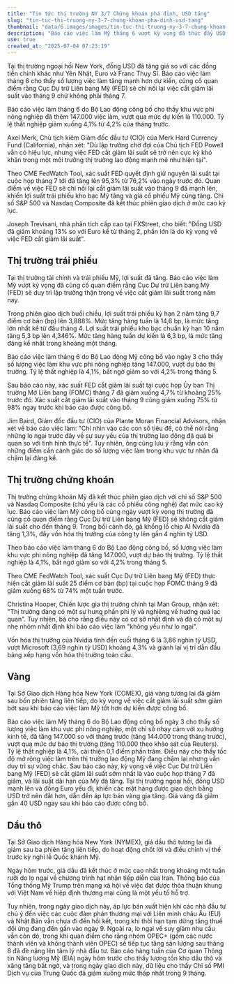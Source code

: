 ```yaml
---
title: "Tin tức thị trường NY 3/7 Chứng khoán phá đỉnh, USD tăng"
slug: "tin-tuc-thi-truong-ny-3-7-chung-khoan-pha-dinh-usd-tang"
thumbnail: "data/6.images/images/tin-tuc-thi-truong-ny-3-7-chung-khoan-pha-dinh-usd-tang.webp"
description: "Báo cáo việc làm Mỹ tháng 6 vượt kỳ vọng đã thúc đẩy USD, lợi suất trái phiếu tăng và giúp SP 500, Nasdaq lên đỉnh lịch sử."
use: true
created_at: "2025-07-04 07:23:19"
---
```


Tại thị trường ngoại hối New York, đồng USD đã tăng giá so với các đồng tiền chính khác như Yên Nhật, Euro và Franc Thụy Sĩ. Báo cáo việc làm tháng 6 cho thấy số lượng việc làm tăng mạnh hơn dự kiến, củng cố quan điểm rằng Cục Dự trữ Liên bang Mỹ (FED) sẽ chỉ nối lại việc cắt giảm lãi suất vào tháng 9 chứ không phải tháng 7.

Báo cáo việc làm tháng 6 do Bộ Lao động công bố cho thấy khu vực phi nông nghiệp đã thêm 147.000 việc làm, vượt qua mức dự kiến là 110.000. Tỷ lệ thất nghiệp giảm xuống 4,1% từ 4,2% của tháng trước.

Axel Merk, Chủ tịch kiêm Giám đốc đầu tư (CIO) của Merk Hard Currency Fund (California), nhận xét: "Dù lập trường chờ đợi của Chủ tịch FED Powell vẫn có hiệu lực, nhưng việc FED cắt giảm lãi suất sẽ trở nên cực kỳ khó khăn trong một môi trường thị trường lao động mạnh mẽ như hiện tại".

Theo CME FedWatch Tool, xác suất FED quyết định giữ nguyên lãi suất tại cuộc họp tháng 7 tới đã tăng lên 95,3% từ 76,2% vào ngày trước đó. Quan điểm về việc FED sẽ chỉ nối lại cắt giảm lãi suất vào tháng 9 đã mạnh lên, khiến lợi suất trái phiếu kho bạc Mỹ tăng và giá cổ phiếu Mỹ cũng tăng. Chỉ số S&P 500 và Nasdaq Composite đã kết thúc phiên giao dịch ở mức cao kỷ lục.

Joseph Trevisani, nhà phân tích cấp cao tại FXStreet, cho biết: "Đồng USD đã giảm khoảng 13% so với Euro kể từ tháng 2, phần lớn là do kỳ vọng về việc FED cắt giảm lãi suất".

## Thị trường trái phiếu

Tại thị trường tài chính và trái phiếu Mỹ, lợi suất đã tăng. Báo cáo việc làm Mỹ vượt kỳ vọng đã củng cố quan điểm rằng Cục Dự trữ Liên bang Mỹ (FED) sẽ duy trì lập trường thận trọng về việc cắt giảm lãi suất trong năm nay.

Trong phiên giao dịch buổi chiều, lợi suất trái phiếu kỳ hạn 2 năm tăng 9,7 điểm cơ bản (bp) lên 3,888%. Mức tăng hàng tuần là 14,6 bp, là mức tăng lớn nhất kể từ đầu tháng 4. Lợi suất trái phiếu kho bạc chuẩn kỳ hạn 10 năm tăng 5,3 bp lên 4,346%. Mức tăng hàng tuần dự kiến là 6,3 bp, là mức tăng đáng kể nhất trong khoảng một tháng.

Báo cáo việc làm tháng 6 do Bộ Lao động Mỹ công bố vào ngày 3 cho thấy số lượng việc làm khu vực phi nông nghiệp tăng 147.000, vượt dự báo thị trường. Tỷ lệ thất nghiệp là 4,1%, bất ngờ giảm so với 4,2% trong tháng 5.

Sau báo cáo này, xác suất FED cắt giảm lãi suất tại cuộc họp Ủy ban Thị trường Mở Liên bang (FOMC) tháng 7 đã giảm xuống 4,7% từ khoảng 25% trước đó. Xác suất cắt giảm lãi suất vào tháng 9 cũng giảm xuống 75% từ 98% ngay trước khi báo cáo được công bố.

Jim Baird, Giám đốc đầu tư (CIO) của Plante Moran Financial Advisors, nhận xét về báo cáo việc làm: "Chỉ nhìn vào các con số tiêu đề, có thể nói rằng những lo ngại trước đây về sự suy yếu của thị trường lao động đã quá bi quan so với tình hình thực tế". Tuy nhiên, ông cũng lưu ý rằng vẫn còn những điểm cần cảnh giác do số lượng việc làm trong khu vực tư nhân đã chậm lại đáng kể.

## Thị trường chứng khoán

Thị trường chứng khoán Mỹ đã kết thúc phiên giao dịch với chỉ số S&P 500 và Nasdaq Composite (chủ yếu là các cổ phiếu công nghệ) đạt mức cao kỷ lục. Báo cáo việc làm Mỹ công bố cùng ngày vượt kỳ vọng thị trường đã củng cố quan điểm rằng Cục Dự trữ Liên bang Mỹ (FED) sẽ không cắt giảm lãi suất cho đến tháng 9. Trong bối cảnh đó, gã khổng lồ chip AI Nvidia đã tăng 1,3%, đẩy vốn hóa thị trường của công ty lên gần 4 nghìn tỷ USD.

Theo báo cáo việc làm tháng 6 do Bộ Lao động công bố, số lượng việc làm khu vực phi nông nghiệp đã tăng 147.000, vượt dự báo thị trường. Tỷ lệ thất nghiệp là 4,1%, bất ngờ giảm so với 4,2% trong tháng 5.

Theo CME FedWatch Tool, xác suất Cục Dự trữ Liên bang Mỹ (FED) thực hiện cắt giảm lãi suất 25 điểm cơ bản (bp) tại cuộc họp FOMC tháng 9 đã giảm xuống 68% từ 74% một tuần trước.

Christina Hooper, Chiến lược gia thị trường chính tại Man Group, nhận xét: "Thị trường đang có một sự hưng phấn phi lý và nghiêng về hướng quá lạc quan". Tuy nhiên, bà cho rằng điều này có cơ sở nhất định và đã có một sự nhẹ nhõm nhất định khi báo cáo việc làm "không yếu như lo ngại".

Vốn hóa thị trường của Nvidia tính đến cuối tháng 6 là 3,86 nghìn tỷ USD, vượt Microsoft (3,69 nghìn tỷ USD) khoảng 4,3% và giành lại vị trí dẫn đầu bảng xếp hạng vốn hóa thị trường toàn cầu.

## Vàng

Tại Sở Giao dịch Hàng hóa New York (COMEX), giá vàng tương lai đã giảm sau bốn phiên tăng liên tiếp, do kỳ vọng về việc cắt giảm lãi suất sớm giảm bớt sau khi báo cáo việc làm Mỹ tốt hơn dự kiến được công bố.

Báo cáo việc làm Mỹ tháng 6 do Bộ Lao động công bố ngày 3 cho thấy số lượng việc làm khu vực phi nông nghiệp, một chỉ số nhạy cảm với xu hướng kinh tế, đã tăng 147.000 so với tháng trước (tăng 144.000 trong tháng trước), vượt qua mức dự báo thị trường (tăng 110.000 theo khảo sát của Reuters). Tỷ lệ thất nghiệp là 4,1%, cải thiện 0,1 điểm phần trăm. Điều này cho thấy tốc độ mở rộng việc làm trên thị trường lao động Mỹ đang chậm lại nhưng vẫn duy trì sự vững chắc. Sau báo cáo này, kỳ vọng về việc Cục Dự trữ Liên bang Mỹ (FED) sẽ cắt giảm lãi suất sớm nhất là vào cuộc họp tháng 7 đã giảm, và lãi suất dài hạn của Mỹ đã tăng. Tại thị trường ngoại hối, đồng USD mạnh lên và đồng Euro yếu đi, khiến các mặt hàng được giao dịch bằng USD trở nên đắt hơn, dẫn đến áp lực bán vàng gia tăng. Giá vàng đã giảm gần 40 USD ngay sau khi báo cáo được công bố.

## Dầu thô

Tại Sở Giao dịch Hàng hóa New York (NYMEX), giá dầu thô tương lai đã giảm sau ba phiên tăng liên tiếp, do hoạt động chốt lời và điều chỉnh vị thế trước kỳ nghỉ lễ Quốc khánh Mỹ.

Ngày hôm trước, giá dầu đã kết thúc ở mức cao nhất trong khoảng một tuần rưỡi do lo ngại về chương trình hạt nhân tiếp diễn của Iran. Thông báo của Tổng thống Mỹ Trump trên mạng xã hội về việc đạt được thỏa thuận khung với Việt Nam về hiệp định thương mại cũng là một yếu tố hỗ trợ.

Tuy nhiên, trong ngày giao dịch này, áp lực bán xuất hiện khi các nhà đầu tư chú ý đến việc các cuộc đàm phán thương mại với Liên minh châu Âu (EU) và Nhật Bản vẫn chưa đi đến hồi kết, trong khi thời hạn tạm dừng tăng thuế đối ứng đang đến gần vào ngày 9. Ngoài ra, lo ngại về suy giảm nhu cầu vẫn còn đó, trong khi quan điểm cho rằng nhóm OPEC+ (gồm các nước thành viên và không thành viên OPEC) sẽ tiếp tục tăng sản lượng sau tháng 8 đã đè nặng lên tâm lý nhà đầu tư. Báo cáo hàng tuần của Cơ quan Thông tin Năng lượng Mỹ (EIA) ngày hôm trước cho thấy lượng tồn kho dầu thô và xăng tăng bất ngờ, và trong ngày giao dịch này, dữ liệu cho thấy Chỉ số PMI Dịch vụ của Trung Quốc đã giảm xuống mức thấp nhất trong 9 tháng.